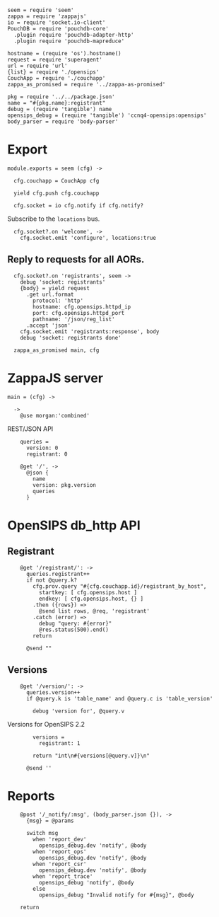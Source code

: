     seem = require 'seem'
    zappa = require 'zappajs'
    io = require 'socket.io-client'
    PouchDB = require 'pouchdb-core'
      .plugin require 'pouchdb-adapter-http'
      .plugin require 'pouchdb-mapreduce'

    hostname = (require 'os').hostname()
    request = require 'superagent'
    url = require 'url'
    {list} = require './opensips'
    CouchApp = require './couchapp'
    zappa_as_promised = require '../zappa-as-promised'

    pkg = require '../../package.json'
    name = "#{pkg.name}:registrant"
    debug = (require 'tangible') name
    opensips_debug = (require 'tangible') 'ccnq4-opensips:opensips'
    body_parser = require 'body-parser'


Export
======

    module.exports = seem (cfg) ->

      cfg.couchapp = CouchApp cfg

      yield cfg.push cfg.couchapp

      cfg.socket = io cfg.notify if cfg.notify?

Subscribe to the `locations` bus.

      cfg.socket?.on 'welcome', ->
        cfg.socket.emit 'configure', locations:true

Reply to requests for all AORs.
------------------------------

      cfg.socket?.on 'registrants', seem ->
        debug 'socket: registrants'
        {body} = yield request
          .get url.format
            protocol: 'http'
            hostname: cfg.opensips.httpd_ip
            port: cfg.opensips.httpd_port
            pathname: '/json/reg_list'
          .accept 'json'
        cfg.socket.emit 'registrants:response', body
        debug 'socket: registrants done'

      zappa_as_promised main, cfg

ZappaJS server
==============

    main = (cfg) ->

      ->
        @use morgan:'combined'

REST/JSON API

        queries =
          version: 0
          registrant: 0

        @get '/', ->
          @json {
            name
            version: pkg.version
            queries
          }

OpenSIPS db_http API
====================

Registrant
----------

        @get '/registrant/': ->
          queries.registrant++
          if not @query.k?
            cfg.prov.query "#{cfg.couchapp.id}/registrant_by_host",
              startkey: [ cfg.opensips.host ]
              endkey: [ cfg.opensips.host, {} ]
            .then ({rows}) =>
              @send list rows, @req, 'registrant'
            .catch (error) =>
              debug "query: #{error}"
              @res.status(500).end()
            return

          @send ""

Versions
--------

        @get '/version/': ->
          queries.version++
          if @query.k is 'table_name' and @query.c is 'table_version'

            debug 'version for', @query.v

Versions for OpenSIPS 2.2

            versions =
              registrant: 1

            return "int\n#{versions[@query.v]}\n"

          @send ''

Reports
=======

        @post '/_notify/:msg', (body_parser.json {}), ->
          {msg} = @params

          switch msg
            when 'report_dev'
              opensips_debug.dev 'notify', @body
            when 'report_ops'
              opensips_debug.dev 'notify', @body
            when 'report_csr'
              opensips_debug.dev 'notify', @body
            when 'report_trace'
              opensips_debug 'notify', @body
            else
              opensips_debug "Invalid notify for #{msg}", @body

        return
